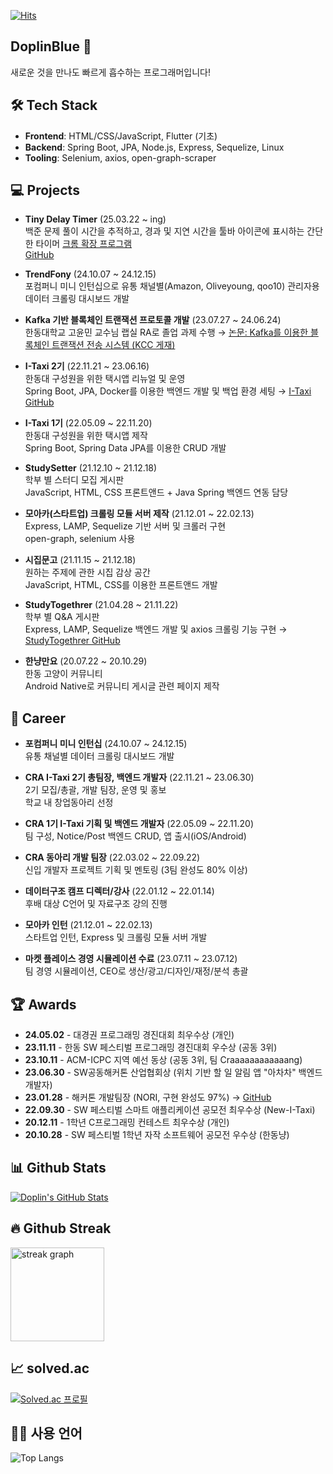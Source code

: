 [![Hits](https://hits.seeyoufarm.com/api/count/incr/badge.svg?url=https%3A%2F%2Fgithub.com%2FYuSoeun%2Fhit-counter&count_bg=%233D61C8&title_bg=%23555555&icon=&icon_color=%23E7E7E7&title=hits&edge_flat=false)](https://hits.seeyoufarm.com)

## DoplinBlue 👋
새로운 것을 만나도 빠르게 흡수하는 프로그래머입니다!
  

## 🛠 Tech Stack

- **Frontend**: HTML/CSS/JavaScript, Flutter (기초)
- **Backend**: Spring Boot, JPA, Node.js, Express, Sequelize, Linux
- **Tooling**: Selenium, axios, open-graph-scraper
  
  
## 💻 Projects
- **Tiny Delay Timer** (25.03.22 ~ ing)  
  백준 문제 풀이 시간을 추적하고, 경과 및 지연 시간을 툴바 아이콘에 표시하는 간단한 타이머 [크롬 확장 프로그램](https://chromewebstore.google.com/detail/tiny-delay-timer/kngnojoglfamijphdoohcikoncebebdj?authuser=0&hl=ko)    
  [GitHub](https://github.com/YuSoeun/tiny-delay-timer-chrome-extension)  

- **TrendFony** (24.10.07 ~ 24.12.15)  
  포컴퍼니 미니 인턴십으로 유통 채널별(Amazon, Oliveyoung, qoo10) 관리자용 데이터 크롤링 대시보드 개발  
  
- **Kafka 기반 블록체인 트랜잭션 프로토콜 개발** (23.07.27 ~ 24.06.24)  
  한동대학교 고윤민 교수님 랩실 RA로 졸업 과제 수행 → [논문: Kafka를 이용한 블록체인 트랜잭션 전송 시스템 (KCC 게재)](https://www.dbpia.co.kr/pdf/pdfView.do?nodeId=NODE11862518)

- **I-Taxi 2기** (22.11.21 ~ 23.06.16)  
  한동대 구성원을 위한 택시앱 리뉴얼 및 운영  
  Spring Boot, JPA, Docker를 이용한 백엔드 개발 및 백업 환경 세팅 → [I-Taxi GitHub](https://github.com/I-Taxi/server)

- **I-Taxi 1기** (22.05.09 ~ 22.11.20)  
  한동대 구성원을 위한 택시앱 제작  
  Spring Boot, Spring Data JPA를 이용한 CRUD 개발  

- **StudySetter** (21.12.10 ~ 21.12.18)  
  학부 별 스터디 모집 게시판  
  JavaScript, HTML, CSS 프론트앤드 + Java Spring 백엔드 연동 담당

- **모아카(스타트업) 크롤링 모듈 서버 제작** (21.12.01 ~ 22.02.13)  
  Express, LAMP, Sequelize 기반 서버 및 크롤러 구현  
  open-graph, selenium 사용

- **시집문고** (21.11.15 ~ 21.12.18)  
  원하는 주제에 관한 시집 감상 공간  
  JavaScript, HTML, CSS를 이용한 프론트앤드 개발

- **StudyTogethrer** (21.04.28 ~ 21.11.22)  
  학부 별 Q&A 게시판  
  Express, LAMP, Sequelize 백엔드 개발 및 axios 크롤링 기능 구현  → [StudyTogethrer GitHub](https://github.com/AnJW-HGU/2021CRASummer)

- **한냥만요** (20.07.22 ~ 20.10.29)  
  한동 고양이 커뮤니티  
  Android Native로 커뮤니티 게시글 관련 페이지 제작
  

## 🏢 Career

- **포컴퍼니 미니 인턴십** (24.10.07 ~ 24.12.15)  
  유통 채널별 데이터 크롤링 대시보드 개발

- **CRA I-Taxi 2기 총팀장, 백엔드 개발자** (22.11.21 ~ 23.06.30)  
  2기 모집/총괄, 개발 팀장, 운영 및 홍보  
  학교 내 창업동아리 선정

- **CRA 1기 I-Taxi 기획 및 백엔드 개발자** (22.05.09 ~ 22.11.20)  
  팀 구성, Notice/Post 백엔드 CRUD, 앱 출시(iOS/Android)

- **CRA 동아리 개발 팀장** (22.03.02 ~ 22.09.22)  
  신입 개발자 프로젝트 기획 및 멘토링 (3팀 완성도 80% 이상)

- **데이터구조 캠프 디렉터/강사** (22.01.12 ~ 22.01.14)  
  후배 대상 C언어 및 자료구조 강의 진행

- **모아카 인턴** (21.12.01 ~ 22.02.13)  
  스타트업 인턴, Express 및 크롤링 모듈 서버 개발

- **마켓 플레이스 경영 시뮬레이션 수료** (23.07.11 ~ 23.07.12)  
  팀 경영 시뮬레이션, CEO로 생산/광고/디자인/재정/분석 총괄
  
## 🏆 Awards

- **24.05.02** - 대경권 프로그래밍 경진대회 최우수상 (개인)  
- **23.11.11** - 한동 SW 페스티벌 프로그래밍 경진대회 우수상 (공동 3위)  
- **23.10.11** - ACM-ICPC 지역 예선 동상 (공동 3위, 팀 Craaaaaaaaaaaang)  
- **23.06.30** - SW공동해커톤 산업협회상 (위치 기반 할 일 알림 앱 "아차차" 백엔드 개발자)  
- **23.01.28** - 해커톤 개발팀장 (NORI, 구현 완성도 97%) → [GitHub](https://github.com/NORITHON/team0-NORI)
- **22.09.30** - SW 페스티벌 스마트 애플리케이션 공모전 최우수상 (New-I-Taxi)  
- **20.12.11** - 1학년 C프로그래밍 컨테스트 최우수상 (개인)  
- **20.10.28** - SW 페스티벌 1학년 자작 소프트웨어 공모전 우수상 (한동냥) 
    

## 📊 Github Stats  
[![Doplin's GitHub Stats](https://github-readme-stats.vercel.app/api?username=YuSoeun&count_private=true&show_icons=true)](https://github.com/anuraghazra/github-readme-stats)

## 🔥 Github Streak  
<img src="https://streak-stats.demolab.com?user=YuSoeun&locale=en&mode=daily&theme=dracula&hide_border=false&border_radius=5&order=3" height="150" alt="streak graph"  />  

## 📈 solved.ac  
[![Solved.ac 프로필](http://mazassumnida.wtf/api/v2/generate_badge?boj=soeunsense7)](https://solved.ac/soeunsense7)

## 🧑‍💻 사용 언어  
![Top Langs](https://github-readme-stats.vercel.app/api/top-langs/?username=YuSoeun&theme=merko)
